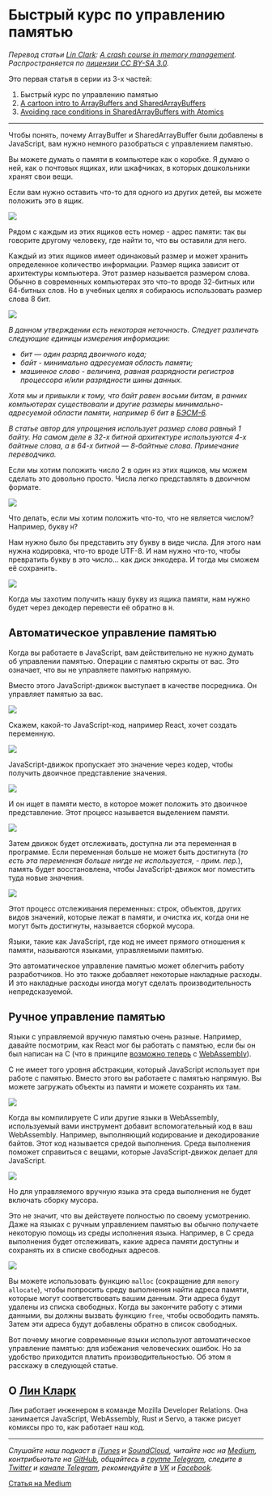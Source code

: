 # Быстрый курс по управлению памятью
*Перевод статьи [Lin Clark](http://code-cartoons.com/): [A crash course in memory management](https://hacks.mozilla.org/2017/06/a-crash-course-in-memory-management/). Распространяется по [лицензии CC BY-SA 3.0](https://creativecommons.org/licenses/by-sa/3.0/).*


Это первая статья в серии из 3-х частей:

1. Быстрый курс по управлению памятью
2. [A cartoon intro to ArrayBuffers and SharedArrayBuffers](https://hacks.mozilla.org/2017/06/a-cartoon-intro-to-arraybuffers-and-sharedarraybuffers/)
3. [Avoiding race conditions in SharedArrayBuffers with Atomics](https://hacks.mozilla.org/2017/06/avoiding-race-conditions-in-sharedarraybuffers-with-atomics/)

---

Чтобы понять, почему ArrayBuffer и SharedArrayBuffer были добавлены в JavaScript, вам нужно немного разобраться c управлением памятью.

Вы можете думать о памяти в компьютере как о коробке. Я думаю о ней, как о почтовых ящиках, или шкафчиках, в которых дошкольники хранят свои вещи.

Если вам нужно оставить что-то для одного из других детей, вы можете положить это в ящик.

![](https://2r4s9p1yi1fa2jd7j43zph8r-wpengine.netdna-ssl.com/files/2017/06/01_01.png)

Рядом с каждым из этих ящиков есть номер - адрес памяти: так вы говорите другому человеку, где найти то, что вы оставили для него.

Каждый из этих ящиков имеет одинаковый размер и может хранить определенное количество информации. Размер ящика зависит от архитектуры компьютера. Этот размер называется размером слова. Обычно в современных компьютерах это что-то вроде 32-битных или 64-битных слов. Но в учебных целях я собираюсь использовать размер слова 8 бит.

![](https://2r4s9p1yi1fa2jd7j43zph8r-wpengine.netdna-ssl.com/files/2017/06/01_02.png)

*В данном утверждении есть некоторая неточность. Следует различать следующие единицы измерения информации:*

- *бит — один разряд двоичного кода;*
- *байт - минимально адресуемая область памяти;*
- *машинное слово - величина, равная разрядности регистров процессора и/или разрядности шины данных.*

*Хотя мы и привыкли к тому, что байт равен восьми битам, в ранних компьютерах существовали и другие размеры минимально-адресуемой области памяти, например 6 бит в [БЭСМ-6](https://ru.wikipedia.org/wiki/%D0%91%D0%AD%D0%A1%D0%9C-6).*

*В статье автор для упрощения использует размер слова равный 1 байту. На самом деле в 32-х битной архитектуре используются 4-х байтные слова, а в 64-х битной — 8-байтные слова. Примечание переводчика.*

Если мы хотим положить число 2 в один из этих ящиков, мы можем сделать это довольно просто. Числа легко представлять в двоичном формате.

![](https://2r4s9p1yi1fa2jd7j43zph8r-wpengine.netdna-ssl.com/files/2017/06/01_03.png)

Что делать, если мы хотим положить что-то, что не является числом? Например, букву `H`?

Нам нужно было бы представить эту букву в виде числа. Для этого нам нужна кодировка, что-то вроде UTF-8. И нам нужно что-то, чтобы превратить букву в это число... как диск энкодера. И тогда мы сможем её сохранить.

![](https://hacks.mozilla.org/files/2017/06/01_04-768x425.png)

Когда мы захотим получить нашу букву из ящика памяти, нам нужно будет через декодер перевести её обратно в `H`.

## Автоматическое управление памятью
Когда вы работаете в JavaScript, вам действительно не нужно думать об управлении памятью. Операции с памятью скрыты от вас. Это означает, что вы не управляете памятью напрямую.

Вместо этого JavaScript-движок выступает в качестве посредника. Он управляет памятью за вас.

![](https://2r4s9p1yi1fa2jd7j43zph8r-wpengine.netdna-ssl.com/files/2017/06/01_05.png)

Скажем, какой-то JavaScript-код, например React, хочет создать переменную.

![](https://2r4s9p1yi1fa2jd7j43zph8r-wpengine.netdna-ssl.com/files/2017/06/01_06.png)

JavaScript-движок пропускает это значение через кодер, чтобы получить двоичное представление значения.

![](https://hacks.mozilla.org/files/2017/06/01_07-768x568.png)

И он ищет в памяти место, в которое может положить это двоичное представление. Этот процесс называется выделением памяти.

![](https://2r4s9p1yi1fa2jd7j43zph8r-wpengine.netdna-ssl.com/files/2017/06/01_08.png)

Затем движок будет отслеживать, доступна ли эта переменная в программе. Если переменная больше не может быть достигнута (*то есть эта переменная больше нигде не используется, - прим. пер.*), память будет восстановлена, чтобы JavaScript-движок мог поместить туда новые значения.

![](https://hacks.mozilla.org/files/2017/06/01_09-768x582.png)

Этот процесс отслеживания переменных: строк, объектов, других видов значений, которые лежат в памяти, и очистка их, когда они не могут быть достигнуты, называется сборкой мусора.

Языки, такие как JavaScript, где код не имеет прямого отношения к памяти, называются языками, управляемыми памятью.

Это автоматическое управление памятью может облегчить работу разработчиков. Но это также добавляет некоторые накладные расходы. И это накладные расходы иногда могут сделать производительность непредсказуемой.

## Ручное управление памятью
Языки с управляемой вручную памятью очень разные. Например, давайте посмотрим, как React мог бы работать с памятью, если бы он был написан на C (что в принципе [возможно теперь](https://www.youtube.com/watch?v=3GHJ4cbxsVQ) с [WebAssembly](https://hacks.mozilla.org/2017/02/a-cartoon-intro-to-webassembly/)).

C не имеет того уровня абстракции, который JavaScript использует при работе с памятью. Вместо этого вы работаете с памятью напрямую. Вы можете загружать объекты из памяти и можете сохранять их там.

![](https://2r4s9p1yi1fa2jd7j43zph8r-wpengine.netdna-ssl.com/files/2017/06/01_10.png)

Когда вы компилируете C или другие языки в WebAssembly, используемый вами инструмент добавит вспомогательный код в ваш WebAssembly. Например, выполняющий кодирование и декодирование байтов. Этот код называется средой выполнения. Среда выполнения поможет справиться с вещами, которые JavaScript-движок делает для JavaScript.

![](https://2r4s9p1yi1fa2jd7j43zph8r-wpengine.netdna-ssl.com/files/2017/06/01_11.png)

Но для управляемого вручную языка эта среда выполнения не будет включать сборку мусора.

Это не значит, что вы действуете полностью по своему усмотрению. Даже на языках с ручным управлением памятью вы обычно получаете некоторую помощь из среды исполнения языка. Например, в C среда выполнения будет отслеживать, какие адреса памяти доступны и сохранять их в списке свободных адресов.

![](https://2r4s9p1yi1fa2jd7j43zph8r-wpengine.netdna-ssl.com/files/2017/06/01_12.png)

Вы можете использовать функцию `malloc` (сокращение для `memory allocate`), чтобы попросить среду выполнения найти адреса памяти, которые могут соответствовать вашим данным. Эти адреса будут удалены из списка свободных. Когда вы закончите работу с этими данными, вы должны вызвать функцию `free`, чтобы освободить память. Затем эти адреса будут добавлены обратно в список свободных.

Вот почему многие современные языки используют автоматическое управление памятью: для избежания человеческих ошибок. Но за удобство приходится платить производительностью. Об этом я расскажу в следующей статье.

## О [Лин Кларк](http://code-cartoons.com/)
Лин работает инженером в команде Mozilla Developer Relations. Она занимается JavaScript, WebAssembly, Rust и Servo, а также рисует комиксы про то, как работает наш код.

---

*Слушайте наш подкаст в [iTunes](https://itunes.apple.com/ru/podcast/девшахта/id1226773343) и [SoundCloud](https://soundcloud.com/devschacht), читайте нас на [Medium](https://medium.com/devschacht), контрибьютьте на [GitHub](https://github.com/devSchacht), общайтесь в [группе Telegram](https://t.me/devSchacht), следите в [Twitter](https://twitter.com/DevSchacht) и [канале Telegram](https://t.me/devSchachtChannel), рекомендуйте в [VK](https://vk.com/devschacht) и [Facebook](https://www.facebook.com/devSchacht).*

[Статья на Medium](https://medium.com/devschacht/a-crash-course-in-memory-management-b4863e000a5f)
